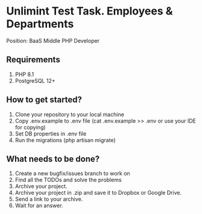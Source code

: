 # Unlimint Test Task. Employees & Departments

Position: BaaS Middle PHP Developer

## Requirements

1. PHP 8.1
2. PostgreSQL 12+

## How to get started?

1. Clone your repository to your local machine
2. Copy .env.example to .env file (cat .env.example >> .env or use your IDE for copying)
3. Set DB properties in .env file
4. Run the migrations (php artisan migrate)

## What needs to be done?

1. Create a new bugfix/issues branch to work on
2. Find all the TODOs and solve the problems
3. Archive your project.
4. Archive your project in .zip and save it to Dropbox or Google Drive.
5. Send a link to your archive.
6. Wait for an answer.

